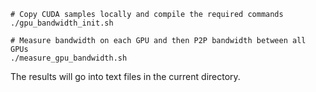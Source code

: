 ```
# Copy CUDA samples locally and compile the required commands
./gpu_bandwidth_init.sh

# Measure bandwidth on each GPU and then P2P bandwidth between all GPUs
./measure_gpu_bandwidth.sh
```

The results will go into text files in the current directory.
